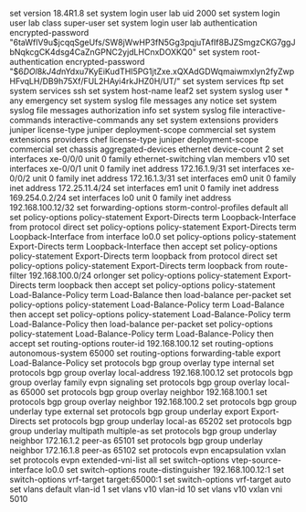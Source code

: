 set version 18.4R1.8
set system login user lab uid 2000
set system login user lab class super-user
set system login user lab authentication encrypted-password "$6$taWflV9u$jcqqSgeUfs/SW8jWwHP3fN5Gg3pqjuTAfIf8BJZSmgzCKG7ggJbNqkcgCK4dsg4CaZnGPNC2yjdLHCnxDOXKQ0"
set system root-authentication encrypted-password "$6$DOl8kJ4d$nYdxu7KyEiKudTHI5PG1jtZxe.xQXAdGDWqmaiwmxlyn2fyZwpHFvqLH/DB9h75Xf/FUL2HAyi4rkJHZ0H/UT/"
set system services ftp
set system services ssh
set system host-name leaf2
set system syslog user * any emergency
set system syslog file messages any notice
set system syslog file messages authorization info
set system syslog file interactive-commands interactive-commands any
set system extensions providers juniper license-type juniper deployment-scope commercial
set system extensions providers chef license-type juniper deployment-scope commercial
set chassis aggregated-devices ethernet device-count 2
set interfaces xe-0/0/0 unit 0 family ethernet-switching vlan members v10
set interfaces xe-0/0/1 unit 0 family inet address 172.16.1.9/31
set interfaces xe-0/0/2 unit 0 family inet address 172.16.1.3/31
set interfaces em0 unit 0 family inet address 172.25.11.4/24
set interfaces em1 unit 0 family inet address 169.254.0.2/24
set interfaces lo0 unit 0 family inet address 192.168.100.12/32
set forwarding-options storm-control-profiles default all
set policy-options policy-statement Export-Directs term Loopback-Interface from protocol direct
set policy-options policy-statement Export-Directs term Loopback-Interface from interface lo0.0
set policy-options policy-statement Export-Directs term Loopback-Interface then accept
set policy-options policy-statement Export-Directs term loopback from protocol direct
set policy-options policy-statement Export-Directs term loopback from route-filter 192.168.100.0/24 orlonger
set policy-options policy-statement Export-Directs term loopback then accept
set policy-options policy-statement Load-Balance-Policy term Load-Balance then load-balance per-packet
set policy-options policy-statement Load-Balance-Policy term Load-Balance then accept
set policy-options policy-statement Load-Balance-Policy term Load-Balance-Policy then load-balance per-packet
set policy-options policy-statement Load-Balance-Policy term Load-Balance-Policy then accept
set routing-options router-id 192.168.100.12
set routing-options autonomous-system 65000
set routing-options forwarding-table export Load-Balance-Policy
set protocols bgp group overlay type internal
set protocols bgp group overlay local-address 192.168.100.12
set protocols bgp group overlay family evpn signaling
set protocols bgp group overlay local-as 65000
set protocols bgp group overlay neighbor 192.168.100.1
set protocols bgp group overlay neighbor 192.168.100.2
set protocols bgp group underlay type external
set protocols bgp group underlay export Export-Directs
set protocols bgp group underlay local-as 65202
set protocols bgp group underlay multipath multiple-as
set protocols bgp group underlay neighbor 172.16.1.2 peer-as 65101
set protocols bgp group underlay neighbor 172.16.1.8 peer-as 65102
set protocols evpn encapsulation vxlan
set protocols evpn extended-vni-list all
set switch-options vtep-source-interface lo0.0
set switch-options route-distinguisher 192.168.100.12:1
set switch-options vrf-target target:65000:1
set switch-options vrf-target auto
set vlans default vlan-id 1
set vlans v10 vlan-id 10
set vlans v10 vxlan vni 5010
